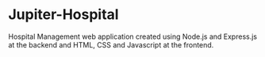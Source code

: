# Jupiter-Hospital
Hospital Management web application created using Node.js and Express.js at the backend and HTML, CSS and Javascript at the frontend. 
